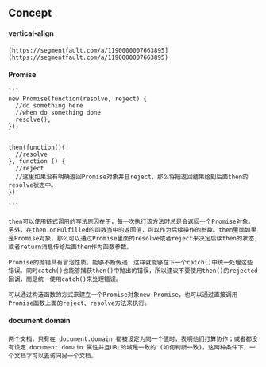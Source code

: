 ##	Concept

####	vertical-align

	[https://segmentfault.com/a/1190000007663895](https://segmentfault.com/a/1190000007663895)

####	Promise

	```
	new Promise(function(resolve, reject) {
	  //do something here
	  //when do something done
	  resolve();
	});


	then(function(){
	  //resolve
	}, function () {
	  //reject
	  //这里如果没有明确返回Promise对象并且reject，那么将把返回结果给到后面then的resolve状态中。
	})

	```

	then可以使用链式调用的写法原因在于，每一次执行该方法时总是会返回一个Promise对象。另外，在then onFulfilled的函数当中的返回值，可以作为后续操作的参数。then里面如果是Promise对象，那么可以通过Promise里面的resolve或者reject来决定后续then的状态,或者return消息传给后面then作为函数参数。

	Promise的抛错具有冒泡性质，能够不断传递，这样就能够在下一个catch()中统一处理这些错误。同时catch()也能够捕获then()中抛出的错误，所以建议不要使用then()的rejected回调，而是统一使用catch()来处理错误。

	可以通过构造函数的方式来建立一个Promise对象new Promise，也可以通过直接调用Promise函数上面的reject、resolve方法来执行。

####	document.domain

	两个文档，只有在 document.domain 都被设定为同一个值时，表明他们打算协作；或者都没有设定 document.domain 属性并且URL的域是一致的 (如何判断一致)，这两种条件下，一个文档才可以去访问另一个文档。
